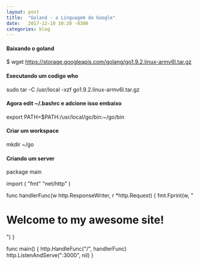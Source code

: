 ```yaml
---
layout: post
title:  "Goland - a Linguagem do Google"
date:   2017-12-10 10:20 -0300
categories: blog
---
```


#### Baixando o goland
$ wget https://storage.googleapis.com/golang/go1.9.2.linux-armv6l.tar.gz

#### Executando um codigo who
sudo tar -C /usr/local -xzf go1.9.2.linux-armv6l.tar.gz

#### Agora edit ~/.bashrc e adcione isso embaixo
export PATH=$PATH:/usr/local/go/bin:~/go/bin 


#### Criar um workspace
mkdir ~/go


#### Criando um server
package main

import (
  "fmt"
  "net/http"
)

func handlerFunc(w http.ResponseWriter, r *http.Request) {
  fmt.Fprint(w, "<h1>Welcome to my awesome site!</h1>")
}

func main() {
  http.HandleFunc("/", handlerFunc)
  http.ListenAndServe(":3000", nil)
}


####







